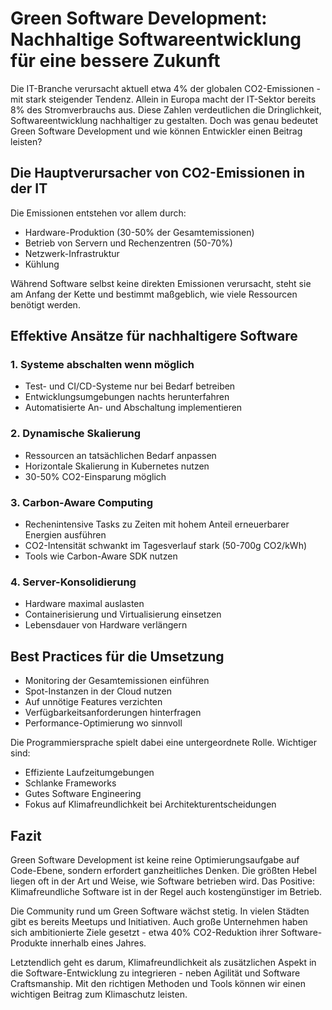 # Green Software Development: Nachhaltige Softwareentwicklung für eine bessere Zukunft

Die IT-Branche verursacht aktuell etwa 4% der globalen CO2-Emissionen - mit stark steigender Tendenz. Allein in Europa macht der IT-Sektor bereits 8% des Stromverbrauchs aus. Diese Zahlen verdeutlichen die Dringlichkeit, Softwareentwicklung nachhaltiger zu gestalten. Doch was genau bedeutet Green Software Development und wie können Entwickler einen Beitrag leisten?

## Die Hauptverursacher von CO2-Emissionen in der IT

Die Emissionen entstehen vor allem durch:
- Hardware-Produktion (30-50% der Gesamtemissionen)
- Betrieb von Servern und Rechenzentren (50-70%)
- Netzwerk-Infrastruktur
- Kühlung

Während Software selbst keine direkten Emissionen verursacht, steht sie am Anfang der Kette und bestimmt maßgeblich, wie viele Ressourcen benötigt werden.

## Effektive Ansätze für nachhaltigere Software

### 1. Systeme abschalten wenn möglich
- Test- und CI/CD-Systeme nur bei Bedarf betreiben
- Entwicklungsumgebungen nachts herunterfahren
- Automatisierte An- und Abschaltung implementieren

### 2. Dynamische Skalierung
- Ressourcen an tatsächlichen Bedarf anpassen
- Horizontale Skalierung in Kubernetes nutzen
- 30-50% CO2-Einsparung möglich

### 3. Carbon-Aware Computing
- Rechenintensive Tasks zu Zeiten mit hohem Anteil erneuerbarer Energien ausführen
- CO2-Intensität schwankt im Tagesverlauf stark (50-700g CO2/kWh)
- Tools wie Carbon-Aware SDK nutzen

### 4. Server-Konsolidierung
- Hardware maximal auslasten
- Containerisierung und Virtualisierung einsetzen
- Lebensdauer von Hardware verlängern

## Best Practices für die Umsetzung

- Monitoring der Gesamtemissionen einführen
- Spot-Instanzen in der Cloud nutzen
- Auf unnötige Features verzichten
- Verfügbarkeitsanforderungen hinterfragen
- Performance-Optimierung wo sinnvoll

Die Programmiersprache spielt dabei eine untergeordnete Rolle. Wichtiger sind:
- Effiziente Laufzeitumgebungen
- Schlanke Frameworks
- Gutes Software Engineering
- Fokus auf Klimafreundlichkeit bei Architekturentscheidungen

## Fazit

Green Software Development ist keine reine Optimierungsaufgabe auf Code-Ebene, sondern erfordert ganzheitliches Denken. Die größten Hebel liegen oft in der Art und Weise, wie Software betrieben wird. Das Positive: Klimafreundliche Software ist in der Regel auch kostengünstiger im Betrieb.

Die Community rund um Green Software wächst stetig. In vielen Städten gibt es bereits Meetups und Initiativen. Auch große Unternehmen haben sich ambitionierte Ziele gesetzt - etwa 40% CO2-Reduktion ihrer Software-Produkte innerhalb eines Jahres.

Letztendlich geht es darum, Klimafreundlichkeit als zusätzlichen Aspekt in die Software-Entwicklung zu integrieren - neben Agilität und Software Craftsmanship. Mit den richtigen Methoden und Tools können wir einen wichtigen Beitrag zum Klimaschutz leisten.
